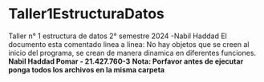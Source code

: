 # Taller1EstructuraDatos
Taller n° 1 estructura de datos 2° semestre 2024 -Nabil Haddad
El documento esta comentado linea a linea:
No hay objetos que se creen al inicio del programa, se crean de manera dinamica en diferentes funciones.
**Nabil Haddad Pomar - 21.427.760-3**
**Nota: Porfavor antes de ejecutar ponga todos los archivos en la misma carpeta**
